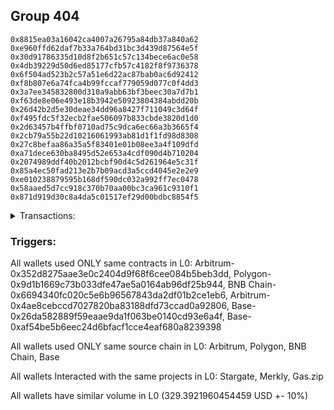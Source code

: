 ## Group 404

```0xf3794b3e5933bd4cd5dacf0876c0762b0c7cae1e
0x8815ea03a16042ca4007a26795a84db37a840a62
0xe960ffd62daf7b33a764bd31bc3d439d87564e5f
0x30d91786335d10d8f2b651c57c134bece6ac0e58
0x4db39229d50d6ed85177cfb57c4182f8f9736378
0x6f504ad523b2c57a51e6d22ac87bab0ac6d92412
0xf8b807e6a74fca4b99fccaf779059d077c0f4dd3
0x3a7ee345832800d310a9abb63bf3beec30a7d7b1
0xf63de8e06e493e18b3942e50923804384abdd20b
0x26d42b2d5e30deae34dd96a8427f711049c3d64f
0xf495fdc5f32ecb2fae506097b833cbde3820d1d0
0x2d63457b4ffbf0710ad75c9dca6ec66a3b3665f4
0x2cb79a55b22d10216061993ab81d1f1fd98d8308
0x27c8befaa86a35a5f83401e01b08ee3a4f109dfd
0xa71dece630ba8495d52e653a4cdf090d4b710204
0x2074989ddf40b2012bcbf90d4c5d261964e5c31f
0x85a4ec50fad213e2b7b09acd3a5ccd4045e2e2e9
0xe010238879595b168df590dc032a992ff7ec0478
0x58aaed5d7cc918c370b70aa00bc3ca961c9310f1
0x871d919d30c8a4da5c01517ef29d00bdbc8854f5
```
<details>
<summary>Transactions:</summary>

Hashes: 

Wallet: 0xf3794b3e5933bd4cd5dacf0876c0762b0c7cae1e

       Hash: 0xd9f9574d97a04e105f48118e708cf24308a35fac0fda6040b3a852c8d0acd04d
         - source chain: Arbitrum
         - destination chain: Polygon
         - project: Stargate
         - contract: 0x352d8275aae3e0c2404d9f68f6cee084b5beb3dd
         - value USD: 29.610262977
       Hash: 0x95ae42e65ab3b8d2ebe0f0e39496f24b1af0e3c5409302d3c847fe37d856c54f
         - source chain: Polygon
         - destination chain: BNB Chain
         - project: Stargate
         - contract: 0x9d1b1669c73b033dfe47ae5a0164ab96df25b944
         - value USD: 28.113883508
       Hash: 0xa5eecfd6dd5175c6dc21b35b1296456bc35ba3b747e029923c83a6859f6c79c4
         - source chain: BNB Chain
         - destination chain: Base
         - project: Stargate
         - contract: 0x6694340fc020c5e6b96567843da2df01b2ce1eb6
         - value USD: 25.808424427
       Hash: 0x1f4d8fc1098f8268225ad1dd93a6314b0d754848350d01e9df7a5af37073a6f0
         - source chain: Arbitrum
         - destination chain: Aptos
         - project: Merkly
         - contract: 0x4ae8cebccd7027820ba83188dfd73ccad0a92806
       Hash: 0x6cbf072cc2251728b33195cd0a15a9d1f0aee0f06affbf5ec72bb34b1cf7be31
         - source chain: Base
         - destination chain: Zora
         - project: Gas.zip
         - contract: 0x26da582889f59eaae9da1f063be0140cd93e6a4f
         - value USD: 0.0001476057015
       Hash: 0xec4a0638c6bc8abb624343c46c5e46ac2a4f50e5d0b613ce2694e72cc93113c2
         - source chain: Base
         - destination chain: Optimism
         - project: Stargate
         - contract: 0xaf54be5b6eec24d6bfacf1cce4eaf680a8239398
         - value USD: 203.240168815
       Hash: 0x8c13d1b3b0dbf24c90a64f4e9293fce47384862a10366962097d28baec4445bf
         - source chain: Base
         - destination chain: Kava
         - project: Gas.zip
         - contract: 0x26da582889f59eaae9da1f063be0140cd93e6a4f
         - value USD: 2.574436199e-08
       Hash: 0xa5e76b2bafa86414e213e881dc37a9c41855d963b0de28bb8bfedf082630e602
         - source chain: Base
         - destination chain: Optimism
         - project: Stargate
         - contract: 0xaf54be5b6eec24d6bfacf1cce4eaf680a8239398
         - value USD: 42.619308687
Wallet: 0x8815ea03a16042ca4007a26795a84db37a840a62

       Hash:0x3df9e8aef5fd2f79749e8e19faf0d61f627303f52fc6d998a090542656b96ceb
         - source chain: Arbitrum
         - destination chain: Polygon
         - project: Stargate
         - contract: 0x352d8275aae3e0c2404d9f68f6cee084b5beb3dd
         - value USD: 31.004219047
       Hash:0x607249f4ecdae96802f2f80ae8bd5c9afe677f81f0e13734f4f4199dadff9d74
         - source chain: Polygon
         - destination chain: BNB Chain
         - project: Stargate
         - contract: 0x9d1b1669c73b033dfe47ae5a0164ab96df25b944
         - value USD: 29.533123875
       Hash:0x45a5501163fee866e48a95325bb7fd857501eaa67fc0fe8d89d32327b02c595f
         - source chain: BNB Chain
         - destination chain: Base
         - project: Stargate
         - contract: 0x6694340fc020c5e6b96567843da2df01b2ce1eb6
         - value USD: 27.152812964
       Hash:0xed7461aef12b93bfe725e4f5e72e3e937533309377001d34562b9e6f923ebb15
         - source chain: Arbitrum
         - destination chain: Aptos
         - project: Merkly
         - contract: 0x4ae8cebccd7027820ba83188dfd73ccad0a92806
       Hash:0x3e5a6a9693fecabbfcc721f106c234afda0341263d401ac39793520d20c2f2d4
         - source chain: Base
         - destination chain: Arbitrum
         - project: Gas.zip
         - contract: 0x26da582889f59eaae9da1f063be0140cd93e6a4f
         - value USD: 0.0001297030298
       Hash:0x598c028d5e7baff580752a9e50d0ff035e84d01e6b24ece7d2c9ebaba5a4fdbd
         - source chain: Base
         - destination chain: Optimism
         - project: Stargate
         - contract: 0xaf54be5b6eec24d6bfacf1cce4eaf680a8239398
         - value USD: 194.729508569
       Hash:0xa51ae7b3a3a768c7955e9a3fc8689f2b996cbd096e9799ab7bafeb5465f67d3b
         - source chain: Base
         - destination chain: Base
         - project: Gas.zip
         - contract: 0x26da582889f59eaae9da1f063be0140cd93e6a4f
         - value USD: 3.785220157e-05
       Hash:0x20ed3c132073a5c3f87346468cb329612640c3613ef12f2af6d51f9e1b1df05f
         - source chain: Base
         - destination chain: Optimism
         - project: Stargate
         - contract: 0xaf54be5b6eec24d6bfacf1cce4eaf680a8239398
         - value USD: 44.002442335
Wallet: 0xe960ffd62daf7b33a764bd31bc3d439d87564e5f

       Hash:0x103ce18eeb4c3289ecc764cd1a217653aa5bdee35d0326062940494e14837009
         - source chain: Arbitrum
         - destination chain: Polygon
         - project: Stargate
         - contract: 0x352d8275aae3e0c2404d9f68f6cee084b5beb3dd
         - value USD: 30.294055286
       Hash:0x10aec178bd5672ca5baa6151ca5634dadc7bf846a95090288e20a03e6922faed
         - source chain: Polygon
         - destination chain: BNB Chain
         - project: Stargate
         - contract: 0x9d1b1669c73b033dfe47ae5a0164ab96df25b944
         - value USD: 28.851622881
       Hash:0x345d8e3a7435d899bff46aa09a1ba8eca94ff8ba65575476c9afe3b22df97718
         - source chain: BNB Chain
         - destination chain: Base
         - project: Stargate
         - contract: 0x6694340fc020c5e6b96567843da2df01b2ce1eb6
         - value USD: 26.459441396
       Hash:0xca62e8aaef1a457b8cee945fbb38ea0889781e7b54794b1291d172c10feec00c
         - source chain: Arbitrum
         - destination chain: Aptos
         - project: Merkly
         - contract: 0x4ae8cebccd7027820ba83188dfd73ccad0a92806
       Hash:0x5358462096c8feca8c07a7749aba57270f047ce2f22b8a070efc1bfd48e9cf4c
         - source chain: Base
         - destination chain: Zora
         - project: Gas.zip
         - contract: 0x26da582889f59eaae9da1f063be0140cd93e6a4f
         - value USD: 7.34374901e-05
       Hash:0xad99e44acf07417e490faaef763611b92540a8233774452956589ef87472d3f5
         - source chain: Base
         - destination chain: Optimism
         - project: Stargate
         - contract: 0xaf54be5b6eec24d6bfacf1cce4eaf680a8239398
         - value USD: 222.602066152
       Hash:0x961099e4e5c8ccf008a82937c7767431ecb009489cff334253eba1acc4ba8011
         - source chain: Base
         - destination chain: Linea
         - project: Gas.zip
         - contract: 0x26da582889f59eaae9da1f063be0140cd93e6a4f
         - value USD: 3.502213042e-05
       Hash:0x4fe8b687579e5d08e49a23c5ff27a312ef87fb2864cf405651fdcdd8929af29e
         - source chain: Base
         - destination chain: Optimism
         - project: Stargate
         - contract: 0xaf54be5b6eec24d6bfacf1cce4eaf680a8239398
         - value USD: 45.310149925
Wallet: 0x30d91786335d10d8f2b651c57c134bece6ac0e58

       Hash:0xa764f1d5716417d57b71a81f1ee72f195ac4f5c6ec80076194c11d94a43955dd
         - source chain: Arbitrum
         - destination chain: Polygon
         - project: Stargate
         - contract: 0x352d8275aae3e0c2404d9f68f6cee084b5beb3dd
         - value USD: 29.956625596
       Hash:0x75fddf691faa826b5e08b14683c33483459c992e3077390fe48d4936e7aaf1b2
         - source chain: Polygon
         - destination chain: BNB Chain
         - project: Stargate
         - contract: 0x9d1b1669c73b033dfe47ae5a0164ab96df25b944
         - value USD: 28.530304413
       Hash:0xa32c9081347088380949353af27727fc361d23e4f2c16fbade4f731130a48882
         - source chain: BNB Chain
         - destination chain: Base
         - project: Stargate
         - contract: 0x6694340fc020c5e6b96567843da2df01b2ce1eb6
         - value USD: 26.036581877
       Hash:0x4437b5474e50f05ba3b17b9581c1090351a2fd06ce650eb9d48dca2c0d676321
         - source chain: Arbitrum
         - destination chain: Aptos
         - project: Merkly
         - contract: 0x4ae8cebccd7027820ba83188dfd73ccad0a92806
       Hash:0x91329518880cfb5cd9cfd1a69a50aa75ec150f223190c7fabbab611340239836
         - source chain: Base
         - destination chain: Metis
         - project: Gas.zip
         - contract: 0x26da582889f59eaae9da1f063be0140cd93e6a4f
         - value USD: 4.886217735e-06
       Hash:0x1859345b3c017fd2797f6f208814c1aa0b0da1523ced00c0466bae10ebe9eadf
         - source chain: Base
         - destination chain: Optimism
         - project: Stargate
         - contract: 0xaf54be5b6eec24d6bfacf1cce4eaf680a8239398
         - value USD: 200.73093627
       Hash:0x4d609fc916e521ea41e616da743cad7e5ad433b5d00ead2514a8b53c585c2769
         - source chain: Base
         - destination chain: Zora
         - project: Gas.zip
         - contract: 0x26da582889f59eaae9da1f063be0140cd93e6a4f
         - value USD: 0.0001163188618
       Hash:0x48bf09e9d9a7dc396ae1ed549ab85db188ed81c8c9f433f39fbb1accc4ebba6c
         - source chain: Base
         - destination chain: Optimism
         - project: Stargate
         - contract: 0xaf54be5b6eec24d6bfacf1cce4eaf680a8239398
         - value USD: 45.001844557
Wallet: 0x4db39229d50d6ed85177cfb57c4182f8f9736378

       Hash:0x22018cdf9494de27eb0bd902e64ed1ef5edc2dc4412b571836f7cd58058117b3
         - source chain: Arbitrum
         - destination chain: Polygon
         - project: Stargate
         - contract: 0x352d8275aae3e0c2404d9f68f6cee084b5beb3dd
         - value USD: 29.618697519
       Hash:0x78bae3febf9203535ef7833a8a948ac3b699cc3a239e92fcb8054c48994bdd7a
         - source chain: Polygon
         - destination chain: BNB Chain
         - project: Stargate
         - contract: 0x9d1b1669c73b033dfe47ae5a0164ab96df25b944
         - value USD: 28.185628925
       Hash:0x2969eeb58bbf91efa8af448d83bca69b82cee71e72a4a8ab651ae5a7d48bf678
         - source chain: BNB Chain
         - destination chain: Base
         - project: Stargate
         - contract: 0x6694340fc020c5e6b96567843da2df01b2ce1eb6
         - value USD: 25.798020156
       Hash:0x9eafae3ca7e122807b2c0fa1874bfcdd919a52882e6ad22f24b784f8483a8b54
         - source chain: Arbitrum
         - destination chain: Aptos
         - project: Merkly
         - contract: 0x4ae8cebccd7027820ba83188dfd73ccad0a92806
       Hash:0xc24ca30e6cc56a2616849b621118d872e781bbcb4d3369f915877a0e9c8089ed
         - source chain: Base
         - destination chain: Metis
         - project: Gas.zip
         - contract: 0x26da582889f59eaae9da1f063be0140cd93e6a4f
         - value USD: 3.426838544e-06
       Hash:0xacfbad9976ed7cdefbdf4d37c304bee5ca4d07adf736bfef958a72760c6ac331
         - source chain: Base
         - destination chain: Optimism
         - project: Stargate
         - contract: 0xaf54be5b6eec24d6bfacf1cce4eaf680a8239398
         - value USD: 212.940193081
       Hash:0x6296a50afd6ac968fdaad61c74e3830db71a6d04644d5184ca19359f98893a4c
         - source chain: Base
         - destination chain: Base
         - project: Gas.zip
         - contract: 0x26da582889f59eaae9da1f063be0140cd93e6a4f
         - value USD: 7.778160968e-05
       Hash:0x017a23d3c0b8b2ed45bc2799c43f7eda86b1bc76e96e10a1eb9921848737eee9
         - source chain: Base
         - destination chain: Optimism
         - project: Stargate
         - contract: 0xaf54be5b6eec24d6bfacf1cce4eaf680a8239398
         - value USD: 45.292777774
Wallet: 0x6f504ad523b2c57a51e6d22ac87bab0ac6d92412

       Hash:0xb35258cdcfd3bd7e119c2aebfb379d3630d900b2643cb5daaf8e2777dc2c4eab
         - source chain: Arbitrum
         - destination chain: Polygon
         - project: Stargate
         - contract: 0x352d8275aae3e0c2404d9f68f6cee084b5beb3dd
         - value USD: 30.959261181
       Hash:0x61eca15820b5d2aefb4c5993bb7adcf0911a657ad16c7d3b315818e8c0ad5e8e
         - source chain: Polygon
         - destination chain: BNB Chain
         - project: Stargate
         - contract: 0x9d1b1669c73b033dfe47ae5a0164ab96df25b944
         - value USD: 29.514992846
       Hash:0x20cdb8730a2c18f30dcff7c6cb46e67f34208ed332f52f9e65568e0f517a0d7e
         - source chain: BNB Chain
         - destination chain: Base
         - project: Stargate
         - contract: 0x6694340fc020c5e6b96567843da2df01b2ce1eb6
         - value USD: 27.112120526
       Hash:0x3de4fb7f0e2813a8d75388bf206fa9f8016d378b6909f6852bad96d739f7df7f
         - source chain: Arbitrum
         - destination chain: Aptos
         - project: Merkly
         - contract: 0x4ae8cebccd7027820ba83188dfd73ccad0a92806
       Hash:0xc00e939ed90a5df93465627ec2dc736cd0331771acac2d4f879beb5eaab221ca
         - source chain: Base
         - destination chain: Kava
         - project: Gas.zip
         - contract: 0x26da582889f59eaae9da1f063be0140cd93e6a4f
         - value USD: 2.763825337e-08
       Hash:0xac7a8e5538cc0a13a8947e3d6c2a372598b788e2fa50ef154b03187fd6800c9d
         - source chain: Base
         - destination chain: Optimism
         - project: Stargate
         - contract: 0xaf54be5b6eec24d6bfacf1cce4eaf680a8239398
         - value USD: 210.047806354
       Hash:0x14b8c59a39fa048726afa604831cc34972165be32cf7cd958e73856e7ed60193
         - source chain: Base
         - destination chain: Scroll
         - project: Gas.zip
         - contract: 0x26da582889f59eaae9da1f063be0140cd93e6a4f
         - value USD: 7.672095137e-05
       Hash:0x05d7df209d0e34de52adc05cc921d13b5ae4a307f35a3cd02849a9f5b3379cf4
         - source chain: Base
         - destination chain: Optimism
         - project: Stargate
         - contract: 0xaf54be5b6eec24d6bfacf1cce4eaf680a8239398
         - value USD: 52.01921214
Wallet: 0xf8b807e6a74fca4b99fccaf779059d077c0f4dd3

       Hash:0x17fb274f862d5fb06c63e94992318867be32be02f5907a2de53c9866fe5e8aa3
         - source chain: Arbitrum
         - destination chain: Polygon
         - project: Stargate
         - contract: 0x352d8275aae3e0c2404d9f68f6cee084b5beb3dd
         - value USD: 28.196657668
       Hash:0x17131e107570f68d309bffcde20406d013fbbe80d6c8503b7189916c9542a846
         - source chain: Polygon
         - destination chain: BNB Chain
         - project: Stargate
         - contract: 0x9d1b1669c73b033dfe47ae5a0164ab96df25b944
         - value USD: 26.6996912
       Hash:0x7ca0b9eac57cad0ed3a5ae49fd26d170f7d5a8c711d659f2da66400ebe95a48d
         - source chain: BNB Chain
         - destination chain: Base
         - project: Stargate
         - contract: 0x6694340fc020c5e6b96567843da2df01b2ce1eb6
         - value USD: 24.339654966
       Hash:0x1e4a5a5074326bb34042e40232d0b1b15ae07a773280cb99cc8da616505e3404
         - source chain: Arbitrum
         - destination chain: Aptos
         - project: Merkly
         - contract: 0x4ae8cebccd7027820ba83188dfd73ccad0a92806
       Hash:0x5d3c6e58d12bb0dc792282a4c6414fdd5c5359dd23bcce0a0151165fdef4d630
         - source chain: Base
         - destination chain: Linea
         - project: Gas.zip
         - contract: 0x26da582889f59eaae9da1f063be0140cd93e6a4f
         - value USD: 9.931817872e-05
       Hash:0xb13cbfe908239e9e056717efc0a2224a73a839c467b7ed892dbe39aa3bfd2dbf
         - source chain: Base
         - destination chain: Optimism
         - project: Stargate
         - contract: 0xaf54be5b6eec24d6bfacf1cce4eaf680a8239398
         - value USD: 225.715858369
       Hash:0x352ed84c8c891194abbf4c5741307fa016714ebe1298452fcad9ddd2521eee88
         - source chain: Base
         - destination chain: Arbitrum
         - project: Gas.zip
         - contract: 0x26da582889f59eaae9da1f063be0140cd93e6a4f
         - value USD: 2.82842217e-05
       Hash:0x3557c9b77df4dff114ba06078c9750374d70eb8cbc5600d9b1a50c0c6194553e
         - source chain: Base
         - destination chain: Optimism
         - project: Stargate
         - contract: 0xaf54be5b6eec24d6bfacf1cce4eaf680a8239398
         - value USD: 46.268664565
Wallet: 0x3a7ee345832800d310a9abb63bf3beec30a7d7b1

       Hash:0x464e4a7bd1f1fa4dd5163790ed88325e32ca98c790d3569def8f2d4ee09627f4
         - source chain: Arbitrum
         - destination chain: Polygon
         - project: Stargate
         - contract: 0x352d8275aae3e0c2404d9f68f6cee084b5beb3dd
         - value USD: 28.522823623
       Hash:0x5d9cdc0db57997a5203419eab59d0c0552061751014985ae790f8afeb91197c3
         - source chain: Polygon
         - destination chain: BNB Chain
         - project: Stargate
         - contract: 0x9d1b1669c73b033dfe47ae5a0164ab96df25b944
         - value USD: 26.926359056
       Hash:0x787aa23d155558d9cf8f09449cb26e62b0ba39f3ce164f409056580b49169fed
         - source chain: BNB Chain
         - destination chain: Base
         - project: Stargate
         - contract: 0x6694340fc020c5e6b96567843da2df01b2ce1eb6
         - value USD: 24.526396472
       Hash:0x191509ae05983f1a6a86fde18b0e5454e46588a55166f4c7a1c8ec0b945db3f0
         - source chain: Arbitrum
         - destination chain: Aptos
         - project: Merkly
         - contract: 0x4ae8cebccd7027820ba83188dfd73ccad0a92806
       Hash:0x6044ca7b73ae0e64af6263541c3bc2f10403a087aee1cdf62c8d515884cb64ef
         - source chain: Base
         - destination chain: Kava
         - project: Gas.zip
         - contract: 0x26da582889f59eaae9da1f063be0140cd93e6a4f
         - value USD: 1.127884604e-08
       Hash:0xa4e1f7c4f527372dc8610e8e587dfd017ee2ca87de7b10d4cfbf87df19a50b18
         - source chain: Base
         - destination chain: Optimism
         - project: Stargate
         - contract: 0xaf54be5b6eec24d6bfacf1cce4eaf680a8239398
         - value USD: 206.600223317
       Hash:0xb937accbbb20c05b866995b93de5b2afd7a5ee711df66c923abbf083cb78256a
         - source chain: Base
         - destination chain: Zora
         - project: Gas.zip
         - contract: 0x26da582889f59eaae9da1f063be0140cd93e6a4f
         - value USD: 1.803119134e-05
       Hash:0xbd7b226e40447bc6088dfeb01eb6fc90cadb7e5cb91fcb2c7a05e31c4dc0351c
         - source chain: Base
         - destination chain: Optimism
         - project: Stargate
         - contract: 0xaf54be5b6eec24d6bfacf1cce4eaf680a8239398
         - value USD: 46.72957746
Wallet: 0xf63de8e06e493e18b3942e50923804384abdd20b

       Hash:0xb7f2680e64acbee6e20c817f850d011c6289f7a07155f1fd82bdd5ba56ed3805
         - source chain: Arbitrum
         - destination chain: Polygon
         - project: Stargate
         - contract: 0x352d8275aae3e0c2404d9f68f6cee084b5beb3dd
         - value USD: 28.130148087
       Hash:0x89d480fe10913f7f9d9a785abb5a9a22282a89bff22740851e4c7ad83edaefcb
         - source chain: Polygon
         - destination chain: BNB Chain
         - project: Stargate
         - contract: 0x9d1b1669c73b033dfe47ae5a0164ab96df25b944
         - value USD: 26.475650333
       Hash:0x4911b516c92310c822d208afa30a3eabfe9015edc5cd5c64408085209ad24865
         - source chain: BNB Chain
         - destination chain: Base
         - project: Stargate
         - contract: 0x6694340fc020c5e6b96567843da2df01b2ce1eb6
         - value USD: 24.068889739
       Hash:0x1ae07f1402aae179ada0398be156e30e0d0ea35830fad4b1c2f6bc17f9ad1ea5
         - source chain: Arbitrum
         - destination chain: Aptos
         - project: Merkly
         - contract: 0x4ae8cebccd7027820ba83188dfd73ccad0a92806
       Hash:0x1ec7955bbdc5a68e2db3e4526443762e35b9804c884c6169b1704cb8b3cc0925
         - source chain: Base
         - destination chain: Zora
         - project: Gas.zip
         - contract: 0x26da582889f59eaae9da1f063be0140cd93e6a4f
         - value USD: 7.19326515e-05
       Hash:0x49d9ff0e59e84717caf5793728bc950b17b26b7fbca7ae81c657acfce3878c08
         - source chain: Base
         - destination chain: Optimism
         - project: Stargate
         - contract: 0xaf54be5b6eec24d6bfacf1cce4eaf680a8239398
         - value USD: 195.355174543
       Hash:0x9d99b23c37c585d6c206b3f108ee102560132acebe70ea5d6c04934b00d3e363
         - source chain: Base
         - destination chain: Base
         - project: Gas.zip
         - contract: 0x26da582889f59eaae9da1f063be0140cd93e6a4f
         - value USD: 8.662042896e-05
       Hash:0x00f0c373840014c71eae80a56bac2d35b839f8f7709754aac56028cd2aa89951
         - source chain: Base
         - destination chain: Optimism
         - project: Stargate
         - contract: 0xaf54be5b6eec24d6bfacf1cce4eaf680a8239398
         - value USD: 42.462545356
Wallet: 0x26d42b2d5e30deae34dd96a8427f711049c3d64f

       Hash:0x5b261c0ae887abdf6dfdce80d5fa57c2eb35ee5a348540a546748dcc51b664f4
         - source chain: Arbitrum
         - destination chain: Polygon
         - project: Stargate
         - contract: 0x352d8275aae3e0c2404d9f68f6cee084b5beb3dd
         - value USD: 28.661200941
       Hash:0x117159e8e92efed202bc2ba215ae78163eac9f407af1bb95dff0c142f7e8d41a
         - source chain: Polygon
         - destination chain: BNB Chain
         - project: Stargate
         - contract: 0x9d1b1669c73b033dfe47ae5a0164ab96df25b944
         - value USD: 26.951258484
       Hash:0xc4ad0c7ede0a4ecab1588f333d08e82511239fa58f41c98a5f36a002bf37aba1
         - source chain: BNB Chain
         - destination chain: Base
         - project: Stargate
         - contract: 0x6694340fc020c5e6b96567843da2df01b2ce1eb6
         - value USD: 24.5390293
       Hash:0x7711bcaf7d62fe882c37ad5fdc612851ea7694ff50d1b37e00292bd808ae6a6b
         - source chain: Arbitrum
         - destination chain: Aptos
         - project: Merkly
         - contract: 0x4ae8cebccd7027820ba83188dfd73ccad0a92806
       Hash:0xdfd96de4ab195a90c94ab73fe4e3e261370842feb3d48dc2cacb902f70962aaf
         - source chain: Base
         - destination chain: Zora
         - project: Gas.zip
         - contract: 0x26da582889f59eaae9da1f063be0140cd93e6a4f
         - value USD: 6.462984424e-05
       Hash:0x235105062f195f7f46dd7e6b4bb845657c7468e6469496a1dea89c28c01559d7
         - source chain: Base
         - destination chain: Optimism
         - project: Stargate
         - contract: 0xaf54be5b6eec24d6bfacf1cce4eaf680a8239398
         - value USD: 193.805984512
       Hash:0xe3d8f7222fca5bb20dd5fb42a1aae2c826ed0452a1b30824e41ce334704d42b8
         - source chain: Base
         - destination chain: Zora
         - project: Gas.zip
         - contract: 0x26da582889f59eaae9da1f063be0140cd93e6a4f
         - value USD: 0.0001435424251
       Hash:0xb4f02f8cc2d12a39645d5c0cb3b685b2ee1e1a9fdc1b07207b8933cd73962c9e
         - source chain: Base
         - destination chain: Optimism
         - project: Stargate
         - contract: 0xaf54be5b6eec24d6bfacf1cce4eaf680a8239398
         - value USD: 44.294498809
Wallet: 0xf495fdc5f32ecb2fae506097b833cbde3820d1d0

       Hash:0x88de6f740585fa8beabdae0006cf8cd1ceb1db3f5f7285fab2151f8c893a0311
         - source chain: Arbitrum
         - destination chain: Polygon
         - project: Stargate
         - contract: 0x352d8275aae3e0c2404d9f68f6cee084b5beb3dd
         - value USD: 29.699496181
       Hash:0x85d564bfcc65b0b5bbc20b3eef0fd711cef664a79b3bce0de3e0ec0ad0d2ca34
         - source chain: Polygon
         - destination chain: BNB Chain
         - project: Stargate
         - contract: 0x9d1b1669c73b033dfe47ae5a0164ab96df25b944
         - value USD: 28.010423284
       Hash:0x93d7938c906a46c697ecfc59eab3a829bbcd4d31adac767455f36a39969e3b78
         - source chain: BNB Chain
         - destination chain: Base
         - project: Stargate
         - contract: 0x6694340fc020c5e6b96567843da2df01b2ce1eb6
         - value USD: 25.565737824
       Hash:0xe2df38c6878485575e310f3e337b4c14870a4564bb210808c57545a2c441e7cc
         - source chain: Arbitrum
         - destination chain: Aptos
         - project: Merkly
         - contract: 0x4ae8cebccd7027820ba83188dfd73ccad0a92806
       Hash:0x46545e05e6d73ef34c59d4b4f91832e568951d19c1952a9ab409ab48aad75a85
         - source chain: Base
         - destination chain: Arbitrum
         - project: Gas.zip
         - contract: 0x26da582889f59eaae9da1f063be0140cd93e6a4f
         - value USD: 2.592496577e-05
       Hash:0xa8df8ddc350326ce0a867146eba3d891bd97a36b7959a15e3e127dfc6a71a470
         - source chain: Base
         - destination chain: Optimism
         - project: Stargate
         - contract: 0xaf54be5b6eec24d6bfacf1cce4eaf680a8239398
         - value USD: 207.863528717
       Hash:0x5344a523b01c8556e25d50d12e0532294a6dd9a6775abb94aaf5419a5af7b750
         - source chain: Base
         - destination chain: Arbitrum
         - project: Gas.zip
         - contract: 0x26da582889f59eaae9da1f063be0140cd93e6a4f
         - value USD: 0.0001310850893
       Hash:0x07f741dac7f21a7575ea10c983918cf67fa3402e49276cd64ee7ad5617ea549e
         - source chain: Base
         - destination chain: Optimism
         - project: Stargate
         - contract: 0xaf54be5b6eec24d6bfacf1cce4eaf680a8239398
         - value USD: 47.163765977
Wallet: 0x2d63457b4ffbf0710ad75c9dca6ec66a3b3665f4

       Hash:0x889348ad3d65e3a41b61115b98998f853fa015eb87108f04b15310925544a32d
         - source chain: Arbitrum
         - destination chain: Polygon
         - project: Stargate
         - contract: 0x352d8275aae3e0c2404d9f68f6cee084b5beb3dd
         - value USD: 28.767426323
       Hash:0xff2bad96922cadc5f2ffc36d7feffad7c82a6a40e4dc05d7128aa1f3fe46de36
         - source chain: Polygon
         - destination chain: BNB Chain
         - project: Stargate
         - contract: 0x9d1b1669c73b033dfe47ae5a0164ab96df25b944
         - value USD: 27.066659117
       Hash:0xe2b288421d899b16a40b9279b3d14b57bcef0e8a6f467dec72599bc4ad74c8a0
         - source chain: BNB Chain
         - destination chain: Base
         - project: Stargate
         - contract: 0x6694340fc020c5e6b96567843da2df01b2ce1eb6
         - value USD: 24.630468203
       Hash:0xcb15e789e5aa6a86ce4882b96326350591167c9daaa7d30733eea0e65f996644
         - source chain: Arbitrum
         - destination chain: Aptos
         - project: Merkly
         - contract: 0x4ae8cebccd7027820ba83188dfd73ccad0a92806
       Hash:0x14532f567884b3ff711469a9ed17015b4bb774cb238f126ae0ba1643dfeb297f
         - source chain: Base
         - destination chain: Linea
         - project: Gas.zip
         - contract: 0x26da582889f59eaae9da1f063be0140cd93e6a4f
         - value USD: 0.0001821205254
       Hash:0x7d4717105d9c014fa4651846822f9fa8f6a1b209f1854c8f03922397c67a9a5d
         - source chain: Base
         - destination chain: Optimism
         - project: Stargate
         - contract: 0xaf54be5b6eec24d6bfacf1cce4eaf680a8239398
         - value USD: 201.898849812
       Hash:0xfffe6e1046c670912ece83b4b95bcb76734c3508d66e1c81d0188b787354cc96
         - source chain: Base
         - destination chain: Metis
         - project: Gas.zip
         - contract: 0x26da582889f59eaae9da1f063be0140cd93e6a4f
         - value USD: 4.887100362e-07
       Hash:0x1856f1eead7a479ae1e13af952749b71ab0fda44e7bb4d74f0d721116a663732
         - source chain: Base
         - destination chain: Optimism
         - project: Stargate
         - contract: 0xaf54be5b6eec24d6bfacf1cce4eaf680a8239398
         - value USD: 48.457477427
Wallet: 0x2cb79a55b22d10216061993ab81d1f1fd98d8308

       Hash:0x9203e6f9f9cc05af5ab8f482ca4a22d9c9594e2c2ffcba8685ff301d598e87b6
         - source chain: Arbitrum
         - destination chain: Polygon
         - project: Stargate
         - contract: 0x352d8275aae3e0c2404d9f68f6cee084b5beb3dd
         - value USD: 29.88306955
       Hash:0x296c2c072208eda5e32b49b014770c9dfc34ee050715bba39963b274ebb9f791
         - source chain: Polygon
         - destination chain: BNB Chain
         - project: Stargate
         - contract: 0x9d1b1669c73b033dfe47ae5a0164ab96df25b944
         - value USD: 28.217029853
       Hash:0xe8c151680609d02994f0c84ed685c3d9bed29c136e206f6520bc93aa794f931b
         - source chain: BNB Chain
         - destination chain: Base
         - project: Stargate
         - contract: 0x6694340fc020c5e6b96567843da2df01b2ce1eb6
         - value USD: 25.788506781
       Hash:0x7a1da8140df03c4a006fd702ac510848ed8b1d330b49abcbe63b81d37381058b
         - source chain: Arbitrum
         - destination chain: Aptos
         - project: Merkly
         - contract: 0x4ae8cebccd7027820ba83188dfd73ccad0a92806
       Hash:0x31f42ef12a6897c49cf1cdb00db498b44b64734858f801e06fbecfa450785e93
         - source chain: Base
         - destination chain: Kava
         - project: Gas.zip
         - contract: 0x26da582889f59eaae9da1f063be0140cd93e6a4f
         - value USD: 4.644132989e-08
       Hash:0x66ba37dd2978d74924c6f666c00e0f39383ea7fced460010cf9a000a8132222b
         - source chain: Base
         - destination chain: Optimism
         - project: Stargate
         - contract: 0xaf54be5b6eec24d6bfacf1cce4eaf680a8239398
         - value USD: 203.40320937
       Hash:0x820b997f6e3eb8d2481627e37e0e032c880edd1f3c6fc9bdd656eaa18c1c71cd
         - source chain: Base
         - destination chain: Linea
         - project: Gas.zip
         - contract: 0x26da582889f59eaae9da1f063be0140cd93e6a4f
         - value USD: 0.0001645687805
       Hash:0xc85aed5dea9040a7c20d7c811eed27103eebd5775add03176f458abee73adb5b
         - source chain: Base
         - destination chain: Optimism
         - project: Stargate
         - contract: 0xaf54be5b6eec24d6bfacf1cce4eaf680a8239398
         - value USD: 47.854733555
Wallet: 0x27c8befaa86a35a5f83401e01b08ee3a4f109dfd

       Hash:0x1aa9a69f46b0d9c4f469869733b87fb207e5307e3488bb6953485514a8aa251f
         - source chain: Arbitrum
         - destination chain: Polygon
         - project: Stargate
         - contract: 0x352d8275aae3e0c2404d9f68f6cee084b5beb3dd
         - value USD: 30.06602544
       Hash:0xa1c3827392888653491a4d1d34b4fda8a4e64f0283291706a0b17a166c9c9a4b
         - source chain: Polygon
         - destination chain: BNB Chain
         - project: Stargate
         - contract: 0x9d1b1669c73b033dfe47ae5a0164ab96df25b944
         - value USD: 28.382469249
       Hash:0x41252a37e0a0f7c9163ca62b8013599419cd5465f775dc2a64633c076826be84
         - source chain: BNB Chain
         - destination chain: Base
         - project: Stargate
         - contract: 0x6694340fc020c5e6b96567843da2df01b2ce1eb6
         - value USD: 25.917235317
       Hash:0x0fef99deff8a332b14aa38fe07b1fbca7d4234a1557da7eacf0cdd8242d8ef99
         - source chain: Arbitrum
         - destination chain: Aptos
         - project: Merkly
         - contract: 0x4ae8cebccd7027820ba83188dfd73ccad0a92806
       Hash:0x61622f977d0e8734db73908d1d713e310afb136e843f5cfaf39793e84fb52d9e
         - source chain: Base
         - destination chain: Arbitrum
         - project: Gas.zip
         - contract: 0x26da582889f59eaae9da1f063be0140cd93e6a4f
         - value USD: 8.065858941e-05
       Hash:0x617c98e0b452630f4fe5b01673828a56bd6e456de4113da7ec6774ae9100976b
         - source chain: Base
         - destination chain: Optimism
         - project: Stargate
         - contract: 0xaf54be5b6eec24d6bfacf1cce4eaf680a8239398
         - value USD: 231.708889004
       Hash:0x68fe86104de0b3860d98c0e3554ed7e0b3913ef5dbb2549f064ae2c6349534b3
         - source chain: Base
         - destination chain: Metis
         - project: Gas.zip
         - contract: 0x26da582889f59eaae9da1f063be0140cd93e6a4f
         - value USD: 6.042233174e-07
       Hash:0x15f9b025ea1a354f7e29c13297407e23b2c75ea9cea91f8be05c32a9f45059b1
         - source chain: Base
         - destination chain: Optimism
         - project: Stargate
         - contract: 0xaf54be5b6eec24d6bfacf1cce4eaf680a8239398
         - value USD: 44.936764777
Wallet: 0xa71dece630ba8495d52e653a4cdf090d4b710204

       Hash:0x09c71910b18b269630ccdf076dabc1c0aebecbb75662f080896ac0c606036c83
         - source chain: Arbitrum
         - destination chain: Polygon
         - project: Stargate
         - contract: 0x352d8275aae3e0c2404d9f68f6cee084b5beb3dd
         - value USD: 28.640649002
       Hash:0xbebd15d25a5caddbfbacfc60fa082b471b0304779429501b7bfa12181669116c
         - source chain: Polygon
         - destination chain: BNB Chain
         - project: Stargate
         - contract: 0x9d1b1669c73b033dfe47ae5a0164ab96df25b944
         - value USD: 26.885111914
       Hash:0x65b87bbdf42bf9b1c7778f06dbba44c064c56d6096d717d3b6aac2f7dc0c7481
         - source chain: BNB Chain
         - destination chain: Base
         - project: Stargate
         - contract: 0x6694340fc020c5e6b96567843da2df01b2ce1eb6
         - value USD: 24.426999986
       Hash:0x26a5fda63d5cb94e4a94984a9d3ee1163ee3733704dadac7ca56644226e486ec
         - source chain: Arbitrum
         - destination chain: Aptos
         - project: Merkly
         - contract: 0x4ae8cebccd7027820ba83188dfd73ccad0a92806
       Hash:0x0d8bbed8179bae74f29f969b70104f6cd1c6af0ca3337c9dd6d131f0a92420f6
         - source chain: Base
         - destination chain: Linea
         - project: Gas.zip
         - contract: 0x26da582889f59eaae9da1f063be0140cd93e6a4f
         - value USD: 0.0001386889773
       Hash:0xf4084f0ec86456780020ff4843f7256975108981fe90866a9c6e56c2c29b7467
         - source chain: Base
         - destination chain: Optimism
         - project: Stargate
         - contract: 0xaf54be5b6eec24d6bfacf1cce4eaf680a8239398
         - value USD: 215.318599517
       Hash:0x297260cea4b2cd2b6f03f48650ddae09a1f43ea7986c1d0ffb0bc0bec491cf6b
         - source chain: Base
         - destination chain: Base
         - project: Gas.zip
         - contract: 0x26da582889f59eaae9da1f063be0140cd93e6a4f
         - value USD: 0.0001061504255
       Hash:0x67279d0e2f17fa410ede3214a768788d27f33fabff40744308d5150c5e48004e
         - source chain: Base
         - destination chain: Optimism
         - project: Stargate
         - contract: 0xaf54be5b6eec24d6bfacf1cce4eaf680a8239398
         - value USD: 47.265980248
Wallet: 0x2074989ddf40b2012bcbf90d4c5d261964e5c31f

       Hash:0xad27fa12a2436a74c88a50b30df6f2df93e35a1b55cc8cd9e5469861e59b3064
         - source chain: Arbitrum
         - destination chain: Polygon
         - project: Stargate
         - contract: 0x352d8275aae3e0c2404d9f68f6cee084b5beb3dd
         - value USD: 30.94693362
       Hash:0x6af1821291a030b902a2335d3eb1dbcd3ba91569d6f6ce14db37f46ea186f22c
         - source chain: Polygon
         - destination chain: BNB Chain
         - project: Stargate
         - contract: 0x9d1b1669c73b033dfe47ae5a0164ab96df25b944
         - value USD: 29.185182643
       Hash:0xe6cd176ee5088f3f604e8bb1b86279c749e40a37906a02ff3ed5d84bead6d18d
         - source chain: BNB Chain
         - destination chain: Base
         - project: Stargate
         - contract: 0x6694340fc020c5e6b96567843da2df01b2ce1eb6
         - value USD: 26.676111369
       Hash:0x0b48eb98ee8c6ec0926ff0b1f44da23822e0433e3d0cc2e6fb5d2009083a1f5f
         - source chain: Arbitrum
         - destination chain: Aptos
         - project: Merkly
         - contract: 0x4ae8cebccd7027820ba83188dfd73ccad0a92806
       Hash:0x0da8a374e2f18d24a2a4feb6538287254d32f01fcda10f4ffe5b484086c80e5b
         - source chain: Base
         - destination chain: Base
         - project: Gas.zip
         - contract: 0x26da582889f59eaae9da1f063be0140cd93e6a4f
         - value USD: 0.0001580324399
       Hash:0xa9d763ba0685d2770b11b41833b255d3862ce5d5cbd1d29ad6c22dd55dad51ed
         - source chain: Base
         - destination chain: Optimism
         - project: Stargate
         - contract: 0xaf54be5b6eec24d6bfacf1cce4eaf680a8239398
         - value USD: 207.123295992
       Hash:0x24926b1c3b1fc0fab07346fe73a164eb5b0be5a36cafda0a8359c14ea99c0451
         - source chain: Base
         - destination chain: Metis
         - project: Gas.zip
         - contract: 0x26da582889f59eaae9da1f063be0140cd93e6a4f
         - value USD: 1.537215205e-06
       Hash:0x27f0295c7cff7f1d1325b228ed2faf12c23fd984f69b969e2cf1f4e9d115dd8f
         - source chain: Base
         - destination chain: Optimism
         - project: Stargate
         - contract: 0xaf54be5b6eec24d6bfacf1cce4eaf680a8239398
         - value USD: 43.389013346
Wallet: 0x85a4ec50fad213e2b7b09acd3a5ccd4045e2e2e9

       Hash:0x1a254b77ce637e63da76de4db6ff767ec2ab98825e2a1ec845d886d66717b373
         - source chain: Arbitrum
         - destination chain: Polygon
         - project: Stargate
         - contract: 0x352d8275aae3e0c2404d9f68f6cee084b5beb3dd
         - value USD: 29.894095101
       Hash:0x60f5eacebcd00c53bda0c5f806bc046718849c208e1cd3aebccf43d408e1b802
         - source chain: Polygon
         - destination chain: BNB Chain
         - project: Stargate
         - contract: 0x9d1b1669c73b033dfe47ae5a0164ab96df25b944
         - value USD: 27.936938535
       Hash:0x9acaa8d81563d4d34f3125e8820c908d73c411a00a0ac66277a39e940cbd5a04
         - source chain: BNB Chain
         - destination chain: Base
         - project: Stargate
         - contract: 0x6694340fc020c5e6b96567843da2df01b2ce1eb6
         - value USD: 25.409811369
       Hash:0xe63f11bd964843ce494f9a63b474e71b07b394ec3beb9365d61afc725e9b67dd
         - source chain: Arbitrum
         - destination chain: Aptos
         - project: Merkly
         - contract: 0x4ae8cebccd7027820ba83188dfd73ccad0a92806
       Hash:0x2431fd42dd9515d645279d31cbb407fa0254e87edeaab1b60e99567cbaa27bc2
         - source chain: Base
         - destination chain: Arbitrum
         - project: Gas.zip
         - contract: 0x26da582889f59eaae9da1f063be0140cd93e6a4f
         - value USD: 0.0001254214362
       Hash:0x88b7c21e1bea90f522a5958bc95333621c629ada0f58b0e185bea76f2041096a
         - source chain: Base
         - destination chain: Optimism
         - project: Stargate
         - contract: 0xaf54be5b6eec24d6bfacf1cce4eaf680a8239398
         - value USD: 218.474541477
       Hash:0xf961b3c660432c268ffac18a0e35963d4a6b847fa035fcae895c9b3df7926c74
         - source chain: Base
         - destination chain: Base
         - project: Gas.zip
         - contract: 0x26da582889f59eaae9da1f063be0140cd93e6a4f
         - value USD: 5.419403371e-05
       Hash:0xa8654d869e0f01f3754e7812c389e6bb6f2d0fbf322463d03025c921bf289b0e
         - source chain: Base
         - destination chain: Optimism
         - project: Stargate
         - contract: 0xaf54be5b6eec24d6bfacf1cce4eaf680a8239398
         - value USD: 48.471240775
Wallet: 0xe010238879595b168df590dc032a992ff7ec0478

       Hash:0x4c4a8b9a951ec805148edf7199404ec47ac45be5dda4aabe4198c21470eac2f9
         - source chain: Arbitrum
         - destination chain: Polygon
         - project: Stargate
         - contract: 0x352d8275aae3e0c2404d9f68f6cee084b5beb3dd
         - value USD: 28.250705585
       Hash:0x5575a174bdff4758d0445830dddf83e6311bf89418c9e1dbb4e3113ca6590c6d
         - source chain: Polygon
         - destination chain: BNB Chain
         - project: Stargate
         - contract: 0x9d1b1669c73b033dfe47ae5a0164ab96df25b944
         - value USD: 26.326071839
       Hash:0xd333fbff4c2af7af03da467edb3497414fccba4d677b360aa3c17ee82537aece
         - source chain: BNB Chain
         - destination chain: Base
         - project: Stargate
         - contract: 0x6694340fc020c5e6b96567843da2df01b2ce1eb6
         - value USD: 23.822077347
       Hash:0x461a18b685a93205d8f07c06cb950f2fcd8f81f069a560e6d972025600398cb5
         - source chain: Arbitrum
         - destination chain: Aptos
         - project: Merkly
         - contract: 0x4ae8cebccd7027820ba83188dfd73ccad0a92806
       Hash:0xbcceca6e37a074f4765c5c01d72c3ae229499f53337ecbc2ae850574ebf1aaea
         - source chain: Base
         - destination chain: Linea
         - project: Gas.zip
         - contract: 0x26da582889f59eaae9da1f063be0140cd93e6a4f
         - value USD: 0.0001615165588
       Hash:0xa0c5206b852c2b726b2dde681e446de244d982d1fe21ac3439647d276b52d56b
         - source chain: Base
         - destination chain: Optimism
         - project: Stargate
         - contract: 0xaf54be5b6eec24d6bfacf1cce4eaf680a8239398
         - value USD: 205.753899396
       Hash:0x425ce3fa15c33962b88cfd6ec83937d7154342d77007571b517c5c6f8c45e858
         - source chain: Base
         - destination chain: Kava
         - project: Gas.zip
         - contract: 0x26da582889f59eaae9da1f063be0140cd93e6a4f
         - value USD: 1.664905423e-08
       Hash:0xde69b1677528523169c29b215af0d62e5dc6f5db7a2090bd58ac74c905ecc17c
         - source chain: Base
         - destination chain: Optimism
         - project: Stargate
         - contract: 0xaf54be5b6eec24d6bfacf1cce4eaf680a8239398
         - value USD: 40.20925156
Wallet: 0x58aaed5d7cc918c370b70aa00bc3ca961c9310f1

       Hash:0xf7184715f5bd226cccb71c9321ce8f5087d3e23049026571d4e5c8bd52462cf5
         - source chain: Arbitrum
         - destination chain: Polygon
         - project: Stargate
         - contract: 0x352d8275aae3e0c2404d9f68f6cee084b5beb3dd
         - value USD: 31.010080593
       Hash:0x5c8b8cc077a02742b44eccccff4b2dea14fbfa636c2eb234533ac873fe86478d
         - source chain: Polygon
         - destination chain: BNB Chain
         - project: Stargate
         - contract: 0x9d1b1669c73b033dfe47ae5a0164ab96df25b944
         - value USD: 29.085212077
       Hash:0xc412deaa6de1873f9f626e00e234bc130f05a10489695c196c9198e2872be70c
         - source chain: BNB Chain
         - destination chain: Base
         - project: Stargate
         - contract: 0x6694340fc020c5e6b96567843da2df01b2ce1eb6
         - value USD: 26.754186985
       Hash:0x56897172568e94a0eae1381af438afce0ff296e5a56528780e40b776ef52fa11
         - source chain: Arbitrum
         - destination chain: Aptos
         - project: Merkly
         - contract: 0x4ae8cebccd7027820ba83188dfd73ccad0a92806
       Hash:0xca59e43b0ae6107f9776c57de93a86e06ae7b4015ce86966a8cc93dd4a2c0b53
         - source chain: Base
         - destination chain: Linea
         - project: Gas.zip
         - contract: 0x26da582889f59eaae9da1f063be0140cd93e6a4f
         - value USD: 7.76592032e-05
       Hash:0x3b47444e8f87dad33c040141fe3f87ad583d7bf424a40b8d1cc9d851cc2edccb
         - source chain: Base
         - destination chain: Optimism
         - project: Stargate
         - contract: 0xaf54be5b6eec24d6bfacf1cce4eaf680a8239398
         - value USD: 217.664866979
       Hash:0xf9fe10725c0b48f32b6a5feeec36c48fab3fffd65872f0f3fcceb2101eaa66e2
         - source chain: Base
         - destination chain: Linea
         - project: Gas.zip
         - contract: 0x26da582889f59eaae9da1f063be0140cd93e6a4f
         - value USD: 6.652601313e-05
       Hash:0x0aee4b0f5b9175f93830e11f4c771401521af41f6b48cd13c3ff6ba3b2c86af9
         - source chain: Base
         - destination chain: Optimism
         - project: Stargate
         - contract: 0xaf54be5b6eec24d6bfacf1cce4eaf680a8239398
         - value USD: 42.460656117
Wallet: 0x871d919d30c8a4da5c01517ef29d00bdbc8854f5

       Hash:0xa19842e280265ad2c8d6d98785809118012b839574613fdad44fa31fc83b20e4
         - source chain: Arbitrum
         - destination chain: Polygon
         - project: Stargate
         - contract: 0x352d8275aae3e0c2404d9f68f6cee084b5beb3dd
         - value USD: 30.5047647
       Hash:0x6abe59ee03ab28b6d95a5f39328fe6c9511ccca0468bc4106a6569d0cfe43eeb
         - source chain: Polygon
         - destination chain: BNB Chain
         - project: Stargate
         - contract: 0x9d1b1669c73b033dfe47ae5a0164ab96df25b944
         - value USD: 28.735188645
       Hash:0x5e674e928c90592aadc6780f3b2e438088a7a0d041be4aa856cb8bb1b6dbf128
         - source chain: BNB Chain
         - destination chain: Base
         - project: Stargate
         - contract: 0x6694340fc020c5e6b96567843da2df01b2ce1eb6
         - value USD: 26.277306109
       Hash:0x1b6197e023a0a9eae91fe51307c28468e7331680652b6ae091363f932d089b70
         - source chain: Arbitrum
         - destination chain: Aptos
         - project: Merkly
         - contract: 0x4ae8cebccd7027820ba83188dfd73ccad0a92806
       Hash:0x07278bd9626740a45a8c085a23db47e0bb775541fc75a4d045c7a29ed9f88985
         - source chain: Base
         - destination chain: Kava
         - project: Gas.zip
         - contract: 0x26da582889f59eaae9da1f063be0140cd93e6a4f
         - value USD: 5.894085631e-09
       Hash:0xf6722cbef5d3b58e4b8d84e5b97ed288bd37978725d0025787beb8c3458719ca
         - source chain: Base
         - destination chain: Optimism
         - project: Stargate
         - contract: 0xaf54be5b6eec24d6bfacf1cce4eaf680a8239398
         - value USD: 199.455441076
       Hash:0x0f7066d82d5269386c578a9c0778d9dd8f170ac8958b6fefff0033bd5297b630
         - source chain: Base
         - destination chain: Kava
         - project: Gas.zip
         - contract: 0x26da582889f59eaae9da1f063be0140cd93e6a4f
         - value USD: 1.993072023e-08
       Hash:0x747424a61560694fef012ff73fd507d82805c27b90c3d632b2b0b69106ea762d
         - source chain: Base
         - destination chain: Kava
         - project: Gas.zip
         - contract: 0x26da582889f59eaae9da1f063be0140cd93e6a4f
         - value USD: 1.747726437e-08
       Hash:0x283f5687ad021c5b775fe7b49963f058f57bbd80d2ee95ecbf6f1c19a4b0b824
         - source chain: Base
         - destination chain: Optimism
         - project: Stargate
         - contract: 0xaf54be5b6eec24d6bfacf1cce4eaf680a8239398
         - value USD: 43.763020881

</details>


### Triggers: 
All wallets used ONLY same contracts in L0: Arbitrum-0x352d8275aae3e0c2404d9f68f6cee084b5beb3dd, Polygon-0x9d1b1669c73b033dfe47ae5a0164ab96df25b944, BNB Chain-0x6694340fc020c5e6b96567843da2df01b2ce1eb6, Arbitrum-0x4ae8cebccd7027820ba83188dfd73ccad0a92806, Base-0x26da582889f59eaae9da1f063be0140cd93e6a4f, Base-0xaf54be5b6eec24d6bfacf1cce4eaf680a8239398

All wallets used ONLY same source chain in L0: Arbitrum, Polygon, BNB Chain, Base

All wallets Interacted with the same projects in L0: Stargate, Merkly, Gas.zip

All wallets have similar volume in L0 (329.3921960454459 USD +- 10%)

